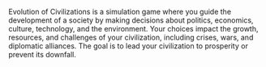 Evolution of Civilizations is a simulation game where you guide the development of a society by making decisions about politics, economics, culture, technology, and the environment. Your choices impact the growth, resources, and challenges of your civilization, including crises, wars, and diplomatic alliances. The goal is to lead your civilization to prosperity or prevent its downfall.